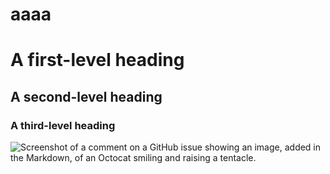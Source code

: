# aaaa
# A first-level heading
## A second-level heading
### A third-level heading
![Screenshot of a comment on a GitHub issue showing an image, added in the Markdown, of an Octocat smiling and raising a tentacle.](/home/me/Pictures/)
